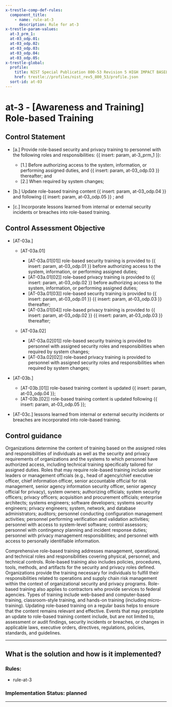 ```yaml
---
x-trestle-comp-def-rules:
  component_title:
    - name: rule-at-3
      description: Rule for at-3
x-trestle-param-values:
  at-3_prm_1:
  at-03_odp.01:
  at-03_odp.02:
  at-03_odp.03:
  at-03_odp.04:
  at-03_odp.05:
x-trestle-global:
  profile:
    title: NIST Special Publication 800-53 Revision 5 HIGH IMPACT BASELINE
    href: trestle://profiles/nist_rev5_800_53/profile.json
  sort-id: at-03
---
```


# at-3 - \[Awareness and Training\] Role-based Training

## Control Statement

- \[a.\] Provide role-based security and privacy training to personnel with the following roles and responsibilities: {{ insert: param, at-3_prm_1 }}:

  - \[1.\] Before authorizing access to the system, information, or performing assigned duties, and {{ insert: param, at-03_odp.03 }} thereafter; and
  - \[2.\] When required by system changes;

- \[b.\] Update role-based training content {{ insert: param, at-03_odp.04 }} and following {{ insert: param, at-03_odp.05 }} ; and

- \[c.\] Incorporate lessons learned from internal or external security incidents or breaches into role-based training.

## Control Assessment Objective

- \[AT-03a.\]

  - \[AT-03a.01\]

    - \[AT-03a.01[01]\] role-based security training is provided to {{ insert: param, at-03_odp.01 }} before authorizing access to the system, information, or performing assigned duties;
    - \[AT-03a.01[02]\] role-based privacy training is provided to {{ insert: param, at-03_odp.02 }} before authorizing access to the system, information, or performing assigned duties;
    - \[AT-03a.01[03]\] role-based security training is provided to {{ insert: param, at-03_odp.01 }} {{ insert: param, at-03_odp.03 }} thereafter;
    - \[AT-03a.01[04]\] role-based privacy training is provided to {{ insert: param, at-03_odp.02 }} {{ insert: param, at-03_odp.03 }} thereafter;

  - \[AT-03a.02\]

    - \[AT-03a.02[01]\] role-based security training is provided to personnel with assigned security roles and responsibilities when required by system changes;
    - \[AT-03a.02[02]\] role-based privacy training is provided to personnel with assigned security roles and responsibilities when required by system changes;

- \[AT-03b.\]

  - \[AT-03b.[01]\] role-based training content is updated {{ insert: param, at-03_odp.04 }};
  - \[AT-03b.[02]\] role-based training content is updated following {{ insert: param, at-03_odp.05 }};

- \[AT-03c.\] lessons learned from internal or external security incidents or breaches are incorporated into role-based training.

## Control guidance

Organizations determine the content of training based on the assigned roles and responsibilities of individuals as well as the security and privacy requirements of organizations and the systems to which personnel have authorized access, including technical training specifically tailored for assigned duties. Roles that may require role-based training include senior leaders or management officials (e.g., head of agency/chief executive officer, chief information officer, senior accountable official for risk management, senior agency information security officer, senior agency official for privacy), system owners; authorizing officials; system security officers; privacy officers; acquisition and procurement officials; enterprise architects; systems engineers; software developers; systems security engineers; privacy engineers; system, network, and database administrators; auditors; personnel conducting configuration management activities; personnel performing verification and validation activities; personnel with access to system-level software; control assessors; personnel with contingency planning and incident response duties; personnel with privacy management responsibilities; and personnel with access to personally identifiable information.

Comprehensive role-based training addresses management, operational, and technical roles and responsibilities covering physical, personnel, and technical controls. Role-based training also includes policies, procedures, tools, methods, and artifacts for the security and privacy roles defined. Organizations provide the training necessary for individuals to fulfill their responsibilities related to operations and supply chain risk management within the context of organizational security and privacy programs. Role-based training also applies to contractors who provide services to federal agencies. Types of training include web-based and computer-based training, classroom-style training, and hands-on training (including micro-training). Updating role-based training on a regular basis helps to ensure that the content remains relevant and effective. Events that may precipitate an update to role-based training content include, but are not limited to, assessment or audit findings, security incidents or breaches, or changes in applicable laws, executive orders, directives, regulations, policies, standards, and guidelines.

______________________________________________________________________

## What is the solution and how is it implemented?

<!-- For implementation status enter one of: implemented, partial, planned, alternative, not-applicable -->

<!-- Note that the list of rules under ### Rules: is read-only and changes will not be captured after assembly to JSON -->

<!-- Add control implementation description here for control: at-3 -->

### Rules:

  - rule-at-3

### Implementation Status: planned

______________________________________________________________________
